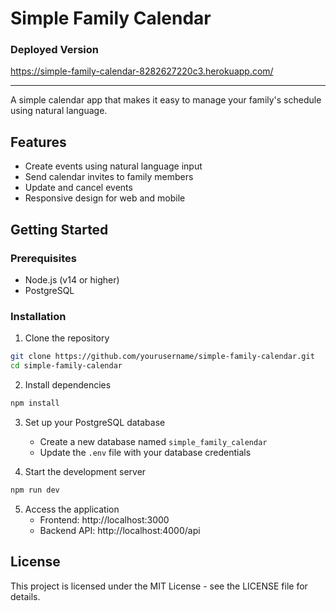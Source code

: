 # Simple Family Calendar

### Deployed Version
https://simple-family-calendar-8282627220c3.herokuapp.com/

---

A simple calendar app that makes it easy to manage your family's schedule using natural language.

## Features

- Create events using natural language input
- Send calendar invites to family members
- Update and cancel events
- Responsive design for web and mobile

## Getting Started

### Prerequisites

- Node.js (v14 or higher)
- PostgreSQL

### Installation

1. Clone the repository
```bash
git clone https://github.com/yourusername/simple-family-calendar.git
cd simple-family-calendar
```

2. Install dependencies
```bash
npm install
```

3. Set up your PostgreSQL database
   - Create a new database named `simple_family_calendar`
   - Update the `.env` file with your database credentials

4. Start the development server
```bash
npm run dev
```

5. Access the application
   - Frontend: http://localhost:3000
   - Backend API: http://localhost:4000/api

## License

This project is licensed under the MIT License - see the LICENSE file for details.
